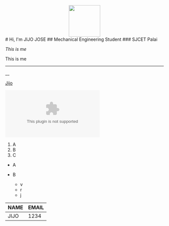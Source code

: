 <div id="header" align="center">
  <img src="https://www.google.com/imgres?imgurl=https%3A%2F%2Fimage.shutterstock.com%2Fimage-vector%2Fman-working-computer-this-programmer-260nw-1723797196.jpg&imgrefurl=https%3A%2F%2Fwww.shutterstock.com%2Fsearch%2Fteenage%2Bprogrammer&tbnid=7Epz9CrDt7MDzM&vet=12ahUKEwjU2cPb5tj1AhUnjtgFHWAVCEIQMygCegQIARB9..i&docid=huWo0VqWWJstOM&w=368&h=280&itg=1&q=teen%20programmer%20art&hl=en&ved=2ahUKEwjU2cPb5tj1AhUnjtgFHWAVCEIQMygCegQIARB9" width="100"/>
</div>
# Hi, I'm JIJO JOSE
## Mechanical Engineering Student
### SJCET Palai


*This is me*

This is me

----
__

[Jijo](https://github.com/JijoJose2002)

![Jijo](github.com)

1. A
2. B
3. C

* A


* B

    * v
    * r
    * j


 | NAME | EMAIL |
 | ---- | ----- |
 | JIJO | 1234 |
